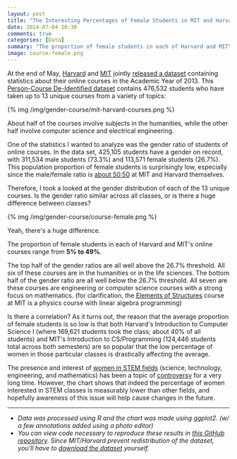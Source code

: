 ```yaml
---
layout: post
title: "The Interesting Percentages of Female Students in MIT and Harvard Online Courses"
date: 2014-07-04 10:30
comments: true
categories: [Data]
summary: "The proportion of female students in each of Harvard and MIT\'s online courses range from 5% to 49%."
image: course-female.png
---
```


At the end of May, [Harvard](http://www.harvard.edu/) and [MIT](http://web.mit.edu/) jointly [released a dataset](http://newsoffice.mit.edu/2014/mit-and-harvard-release-de-identified-learning-data-open-online-courses) containing statistics about their online courses in the Academic Year of 2013. This [Person-Course De-Identified dataset](http://dx.doi.org/10.7910/DVN/26147) contains 476,532 students who have taken up to 13 unique courses from a variety of topics:

{% img /img/gender-course/mit-harvard-courses.png %}

About half of the courses involve subjects in the humanities, while the other half involve computer science and electrical engineering.

One of the statistics I wanted to analyze was the gender ratio of students of online courses. In the data set, 425,105 students have a gender on record, with 311,534 male students (73.3%) and 113,571 female students (26.7%). This population proportion of female students is surprisingly low, especially since the male/female ratio is [about 50:50](http://colleges.findthebest.com/q/1929/1270/What-is-the-male-to-female-ratio-at-Harvard-University) at MIT and Harvard themselves.

Therefore, I took a looked at the gender distribution of each of the 13 unique courses. Is the gender ratio similar across all classes, or is there a huge difference between classes?

{% img /img/gender-course/course-female.png %}

Yeah, there's a huge difference.

The proportion of female students in each of Harvard and MIT's online courses range from **5% to 49%**.

The top half of the gender ratios are all well above the 26.7%  threshold. All six of these courses are in the humanities or in the life sciences. The bottom half of the gender ratio are all well below the 26.7% threshold. All seven are these courses are engineering or computer science courses with a strong focus on mathematics. (for clarification, the [Elements of Structures](https://www.edx.org/course/mitx/mitx-2-01x-elements-structures-1759#.U7ZfKvldV8F) course at MIT is a physics course with linear algebra programming)

Is there a correlation? As it turns out, the reason that the average proportion of female students is so low is that both Harvard's Introduction to Computer Science I  (where 169,621 students took the class; about 40% of all students) and MIT's Introduction to CS/Programming (124,446 students total across both semesters) are so popular that the low percentage of women in those particular classes is drastically affecting the average. 

The presence and interest of [women in STEM fields](http://www.whitehouse.gov/administration/eop/ostp/women) (science, technology, engineering, and mathematics) has been a topic of [controversy](http://www.huffingtonpost.com/stella-kasdagli/should-women-avoid-jobs-in-stem_b_5549016.html) for a very long time. However, the chart shows that indeed the percentage of women interested in STEM classes is measurably lower than other fields, and hopefully awareness of this issue will help cause changes in the future.

---
* *Data was processed using R and the chart was made using ggplot2. (w/ a few annotations added using a photo editor)*
* *You can view code necessary to reproduce these results in [this GitHub repository](https://github.com/minimaxir/gender-course). Since MIT/Harvard prevent redistribution of the dataset, you'll have to [download the dataset](http://dx.doi.org/10.7910/DVN/26147) yourself.*